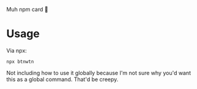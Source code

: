 Muh npm card 🦆

# Usage
Via npx:
```
npx btnwtn
```

Not including how to use it globally because I'm not sure why you'd want this as a global command. That'd be creepy.

